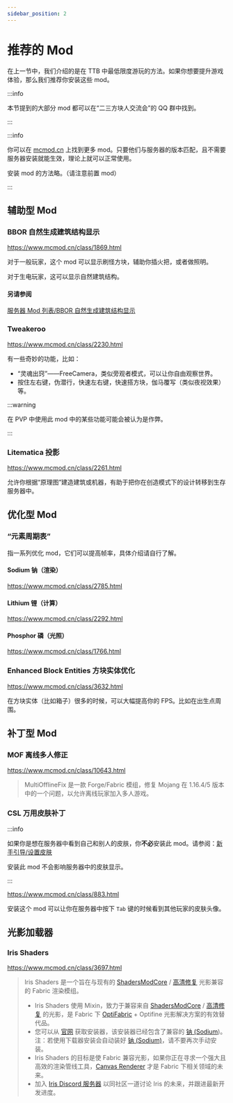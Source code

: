 ```yaml
---
sidebar_position: 2
---
```


# 推荐的 Mod

在上一节中，我们介绍的是在 TTB 中最低限度游玩的方法。如果你想要提升游戏体验，那么我们推荐你安装这些 mod。

:::info

本节提到的大部分 mod 都可以在“二三方块人交流会”的 QQ 群中找到。

:::

:::info

你可以在 [mcmod.cn](https://www.mcmod.cn/) 上找到更多 mod。只要他们与服务器的版本匹配，且不需要服务器安装就能生效，理论上就可以正常使用。

安装 mod 的方法略。（请注意前置 mod）

:::

## 辅助型 Mod

### BBOR 自然生成建筑结构显示

https://www.mcmod.cn/class/1869.html

对于一般玩家，这个 mod 可以显示刷怪方块，辅助你插火把，或者做照明。

对于生电玩家，这可以显示自然建筑结构。

#### 另请参阅

[服务器 Mod 列表/BBOR 自然生成建筑结构显示](https://masterlazy.github.io/TwoThreeBlocks-Wiki/docs/mods/bbor)

### Tweakeroo

https://www.mcmod.cn/class/2230.html

有一些奇妙的功能，比如：

- “灵魂出窍”——FreeCamera，类似旁观者模式，可以让你自由观察世界。
- 按住左右键，伪潜行，快速左右键，快速搭方块，伽马覆写（类似夜视效果）等。

:::warning

在 PVP 中使用此 mod 中的某些功能可能会被认为是作弊。

:::

### Litematica 投影

https://www.mcmod.cn/class/2261.html

允许你根据“原理图”建造建筑或机器，有助于把你在创造模式下的设计转移到生存服务器中。

## 优化型 Mod

### “元素周期表”

指一系列优化 mod，它们可以提高帧率，具体介绍请自行了解。

#### Sodium 钠（渲染）

https://www.mcmod.cn/class/2785.html

#### Lithium 锂（计算）

https://www.mcmod.cn/class/2292.html

#### Phosphor 磷（光照）

https://www.mcmod.cn/class/1766.html

### Enhanced Block Entities 方块实体优化

https://www.mcmod.cn/class/3632.html

在方块实体（比如箱子）很多的时候，可以大幅提高你的 FPS。比如在出生点周围。

## 补丁型 Mod

### MOF 离线多人修正

https://www.mcmod.cn/class/10643.html

> MultiOfflineFix 是一款 Forge/Fabric 模组，修复 Mojang 在 1.16.4/5 版本中的一个问题，以允许离线玩家加入多人游戏。

### CSL 万用皮肤补丁

:::info

如果你是想在服务器中看到自己和别人的皮肤，你**不必**安装此 mod。请参阅：[新手引导/设置皮肤](/docs/intro/skin)

安装此 mod 不会影响服务器中的皮肤显示。

:::

https://www.mcmod.cn/class/883.html

安装这个 mod 可以让你在服务器中按下 `Tab` 键的时候看到其他玩家的皮肤头像。

## 光影加载器

### Iris Shaders

https://www.mcmod.cn/class/3697.html

> Iris Shaders 是一个旨在与现有的 [ShadersModCore](https://www.mcmod.cn/class/2321.html) / [高清修复](https://www.mcmod.cn/class/36.html) 光影兼容的 Fabric 渲染模组。
>
> - Iris Shaders 使用 Mixin，致力于兼容来自 [ShadersModCore](https://www.mcmod.cn/class/2321.html) / [高清修复](https://www.mcmod.cn/class/36.html) 的光影，是 Fabric 下 [OptiFabric](https://www.mcmod.cn/class/1703.html) + Optifine 光影解决方案的有效替代品。
> - 您可以从 [官网](javascript:void(0);) 获取安装器，该安装器已经包含了兼容的 [钠 (Sodium](https://www.mcmod.cn/class/2785.html))。注：若使用下载器安装会自动装好 [钠 (Sodium)](https://www.mcmod.cn/class/2785.html)，请不要再次手动安装。
> - Iris Shaders 的目标是使 Fabric 兼容光影，如果你正在寻求一个强大且高效的渲染管线工具，[Canvas Renderer](https://www.mcmod.cn/class/2862.html) 才是 Fabric 下相关领域的未来。
> - 加入 [Iris Discord 服务器](javascript:void(0);) 以同社区一道讨论 Iris 的未来，并跟进最新开发进度。
